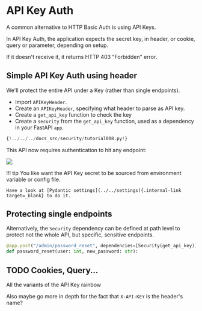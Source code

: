# API Key Auth

A common alternative to HTTP Basic Auth is using API Keys.

In API Key Auth, the application expects the secret key, in header, or cookie, query or parameter, depending on setup.

If it doesn't receive it, it returns HTTP 403 "Forbidden" error.

## Simple API Key Auth using header

We'll protect the entire API under a Key (rather than single endpoints).

* Import `APIKeyHeader`.
* Create an `APIKeyHeader`, specifying what header to parse as API key.
* Create a `get_api_key` function to check the key
* Create a `security` from the `get_api_key` function, used as a dependency in your FastAPI `app`.

```Python hl_lines="5  7  14  23"
{!../../../docs_src/security/tutorial008.py!}
```

This API now requires authentication to hit any endpoint:


<img src="/img/tutorial/security/image13.png">

!!! tip
    You like want the API Key secret to be sourced from environment variable or config file.

    Have a look at [Pydantic settings](../../settings){.internal-link target=_blank} to do it.

## Protecting single endpoints

Alternatively, the `Security` dependency can be defined at path level to protect
not the whole API, but specific, sensitive endpoints.

```Python
@app.post("/admin/password_reset", dependencies=[Security(get_api_key)]
def password_reset(user: int, new_password: str):
```

## TODO Cookies, Query...

All the variants of the API Key rainbow


Also maybe go more in depth for the fact that `X-API-KEY` is the header's name?
